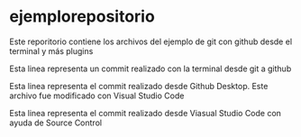 # ejemplorepositorio
Este reporitorio contiene los archivos del ejemplo de git con github desde el terminal y más plugins 

Esta linea representa un commit realizado con la terminal desde git a github

Esta linea representa el commit realizado desde Github Desktop. Este archivo fue modificado con Visual Studio Code

Esta linea representa el commit realizado desde Viasual Studio Code con ayuda de Source Control
